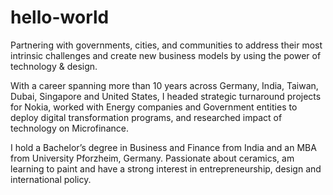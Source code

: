 # hello-world
Partnering with governments, cities, and communities to address their most intrinsic challenges and create new business models by using the power of technology & design.

With a career spanning more than 10 years across Germany, India, Taiwan, Dubai, Singapore and United States, I headed strategic turnaround projects for Nokia, worked with Energy companies and Government entities to deploy digital transformation programs, and researched impact of technology on Microfinance.

I hold a Bachelor’s degree in Business and Finance from India and an MBA from University Pforzheim, Germany. Passionate about ceramics, am learning to paint and have a strong interest in entrepreneurship, design and international policy.
